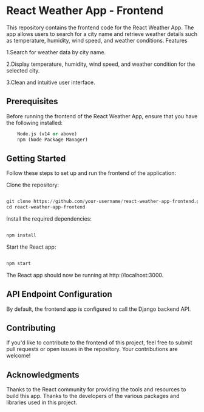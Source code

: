 # React Weather App - Frontend

This repository contains the frontend code for the React Weather App. The app allows users to search for a city name and retrieve weather details such as temperature, humidity, wind speed, and weather conditions.
Features

1.Search for weather data by city name.

2.Display temperature, humidity, wind speed, and weather condition for the selected city.

3.Clean and intuitive user interface.

## Prerequisites

Before running the frontend of the React Weather App, ensure that you have the following installed:
```python
    Node.js (v14 or above)
    npm (Node Package Manager)
```
## Getting Started

Follow these steps to set up and run the frontend of the application:

Clone the repository:

```python

git clone https://github.com/your-username/react-weather-app-frontend.git
cd react-weather-app-frontend
````
Install the required dependencies:

```python

npm install
```
Start the React app:

```python

npm start
```
The React app should now be running at http://localhost:3000.
## API Endpoint Configuration

By default, the frontend app is configured to call the Django backend API.


## Contributing

If you'd like to contribute to the frontend of this project, feel free to submit pull requests or open issues in the repository. Your contributions are welcome!

## Acknowledgments

Thanks to the React community for providing the tools and resources to build this app.
Thanks to the developers of the various packages and libraries used in this project.

